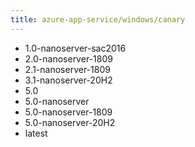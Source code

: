 ```yaml
---
title: azure-app-service/windows/canary
---
```

- 1.0-nanoserver-sac2016
- 2.0-nanoserver-1809
- 2.1-nanoserver-1809
- 3.1-nanoserver-20H2
- 5.0
- 5.0-nanoserver
- 5.0-nanoserver-1809
- 5.0-nanoserver-20H2
- latest
